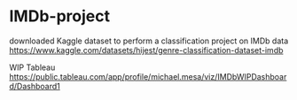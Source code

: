 # IMDb-project
downloaded Kaggle dataset to perform a classification project on IMDb data
https://www.kaggle.com/datasets/hijest/genre-classification-dataset-imdb

WIP Tableau
https://public.tableau.com/app/profile/michael.mesa/viz/IMDbWIPDashboard/Dashboard1
